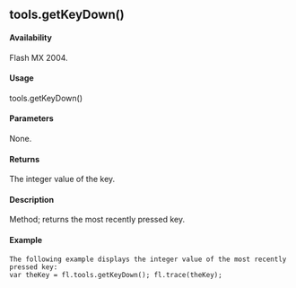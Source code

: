 ## tools.getKeyDown()

#### Availability

Flash MX 2004.

#### Usage

tools.getKeyDown()

#### Parameters

None.

#### Returns

The integer value of the key.

#### Description

Method; returns the most recently pressed key.

#### Example

```
The following example displays the integer value of the most recently pressed key:
var theKey = fl.tools.getKeyDown(); fl.trace(theKey);

```